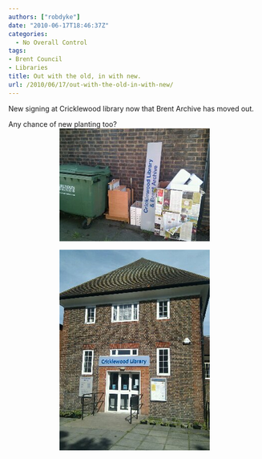 ```yaml
---
authors: ["robdyke"]
date: "2010-06-17T18:46:37Z"
categories:
  - No Overall Control
tags:
- Brent Council
- Libraries
title: Out with the old, in with new.
url: /2010/06/17/out-with-the-old-in-with-new/
---
```

New signing at Cricklewood library now that Brent Archive has moved out.

Any chance of new planting too?  
<a alt="image" href="/pubfiles/2010/06/wpid-2010-06-17-16.36.062.jpg"><img style="display:block;margin-right:auto;margin-left:auto;" alt="image" src="/pubfiles/2010/06/wpid-2010-06-17-16.36.061.jpg" /></a>  
<a alt="image" href="/pubfiles/2010/06/wpid-2010-06-17-16.35.402.jpg"><img style="display:block;margin-right:auto;margin-left:auto;" alt="image" src="/pubfiles/2010/06/wpid-2010-06-17-16.35.401.jpg" /></a>